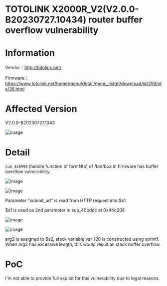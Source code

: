 # TOTOLINK X2000R_V2(V2.0.0-B20230727.10434) router buffer overflow vulnerability

# Information

Vendor：http://totolink.net/

Firmware：https://www.totolink.net/home/menu/detail/menu_listtpl/download/id/259/ids/36.html

# Affected Version

V2.0.0-B20230727.1043

![image](https://github.com/unpWn4bL3/iot-security/assets/13286957/ba105a7d-9687-4b0a-b1f4-cb3b1152720e)

# Detail

`sub_44B998` (handle function of formNtp) of /bin/boa in firmware has buffer overflow vulnerability.

![image](https://github.com/unpWn4bL3/iot-security/assets/13286957/ba876cd9-87cd-436c-a5a2-29ee46421d76)

![image](https://github.com/unpWn4bL3/iot-security/assets/13286957/056bbee3-5a84-4de1-9c35-5070628906e2)

Parameter "submit_url" is read from HTTP request into $s1

$s1 is used as 2nd parameter in sub_40bddc at 0x44c208

![image](https://github.com/unpWn4bL3/iot-security/assets/13286957/450cffab-49a1-478e-a03a-4795a29b271b)

![image](https://github.com/unpWn4bL3/iot-security/assets/13286957/f3876150-b17c-46ae-b45d-c80807b53c05)

arg2 is assigned to $s2, stack variable var_120 is constructed using sprintf. When arg2 has excessive length, this would result an stack buffer overflow.

# PoC

I'm not able to provide full exploit for this vulnerability due to legal reasons.
